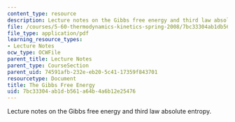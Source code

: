 ```yaml
---
content_type: resource
description: Lecture notes on the Gibbs free energy and third law absolute entropy.
file: /courses/5-60-thermodynamics-kinetics-spring-2008/7bc33304ab1db561a64b4a6b12e25476_5_60_lecture13.pdf
file_type: application/pdf
learning_resource_types:
- Lecture Notes
ocw_type: OCWFile
parent_title: Lecture Notes
parent_type: CourseSection
parent_uid: 74591afb-232e-eb20-5c41-17359f843701
resourcetype: Document
title: The Gibbs Free Energy
uid: 7bc33304-ab1d-b561-a64b-4a6b12e25476
---
```

Lecture notes on the Gibbs free energy and third law absolute entropy.


